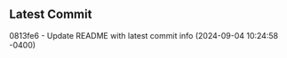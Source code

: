 
## Latest Commit
0813fe6 - Update README with latest commit info (2024-09-04 10:24:58 -0400) <Yunxi-Zhou>

